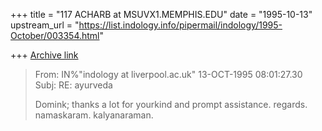 +++
title = "117 ACHARB at MSUVX1.MEMPHIS.EDU"
date = "1995-10-13"
upstream_url = "https://list.indology.info/pipermail/indology/1995-October/003354.html"

+++
[Archive link](https://list.indology.info/pipermail/indology/1995-October/003354.html)

>From:	IN%"indology at liverpool.ac.uk" 13-OCT-1995 08:01:27.30
>Subj:	RE: ayurveda
>
>Domink; thanks a lot for yourkind and prompt assistance.
>regards. namaskaram.
>kalyanaraman.
> 





